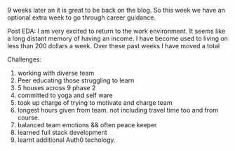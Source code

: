 9 weeks later an it is great to be back on the blog.
So this week we have an optional extra week to go through career guidance.

Post EDA:
I am very excited to return to the work environment. It seems like a long distant memory of having an income. I have become used to living on less than 200 dollars a week. Over these past weeks I have moved a total



Challenges:
1. working with diverse team
2. Peer educating those struggling to learn
3. 5 houses across 9 phase 2
4. committed to yoga and self ware
5. took up charge of trying to motivate and charge team
6. longest hours given from team. not including travel time too and from course.
7. balanced team emotions && often peace keeper
8. learned full stack development
9. learnt additional Auth0 techology.
